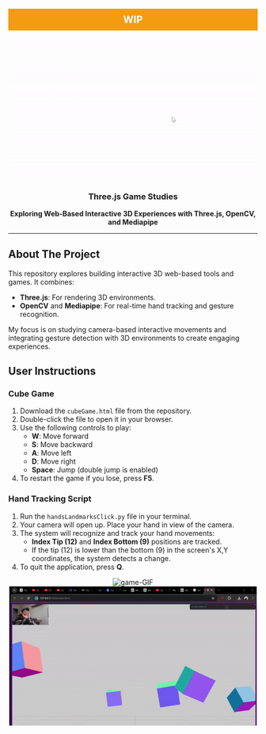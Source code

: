 <a id="readme-top"></a>

<!-- PROJECT LOGO -->
<div align="center" style="background-color: #f39c12; color: white; padding: 10px; font-size: 20px; font-weight: bold;">
  WIP
</div>
<br />

<!-- GIF Section -->
<div align="center">
  <img src="./data/gametest.gif" alt="game-GIF" width="500">
</div>

<div align="center">
  <h3 align="center">Three.js Game Studies</h3>
  <p align="center" style="font-weight: bold;">
    Exploring Web-Based Interactive 3D Experiences with Three.js, OpenCV, and Mediapipe
  </p>
</div>



---

## About The Project

This repository explores building interactive 3D web-based tools and games. It combines:

- **Three.js**: For rendering 3D environments.
- **OpenCV** and **Mediapipe**: For real-time hand tracking and gesture recognition.

My focus is on studying camera-based interactive movements and integrating gesture detection with 3D environments to create engaging experiences.

## User Instructions

### Cube Game
1. Download the `cubeGame.html` file from the repository.
2. Double-click the file to open it in your browser.
3. Use the following controls to play:
   - **W**: Move forward
   - **S**: Move backward
   - **A**: Move left
   - **D**: Move right
   - **Space**: Jump (double jump is enabled)
4. To restart the game if you lose, press **F5**.

### Hand Tracking Script
1. Run the `handsLandmarksClick.py` file in your terminal.
2. Your camera will open up. Place your hand in view of the camera.
3. The system will recognize and track your hand movements:
   - **Index Tip (12)** and **Index Bottom (9)** positions are tracked.
   - If the tip (12) is lower than the bottom (9) in the screen's X,Y coordinates, the system detects a change.
4. To quit the application, press **Q**.

<!-- GIF Section -->
<div align="center">
  <img src="./data/openclose.gif" alt="game-GIF" width="500">
</div>
<!-- GIF Section -->
<div align="center">
  <img src="./data/movedrag.gif" alt="game-GIF" width="500">
</div>
